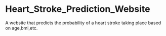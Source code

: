 # Heart_Stroke_Prediction_Website
A website that predicts the probability of a heart stroke taking place based on age,bmi,etc.


